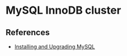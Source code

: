 MySQL InnoDB cluster
====================

## References
* [Installing and Upgrading MySQL](https://dev.mysql.com/doc/en/installing.html)

